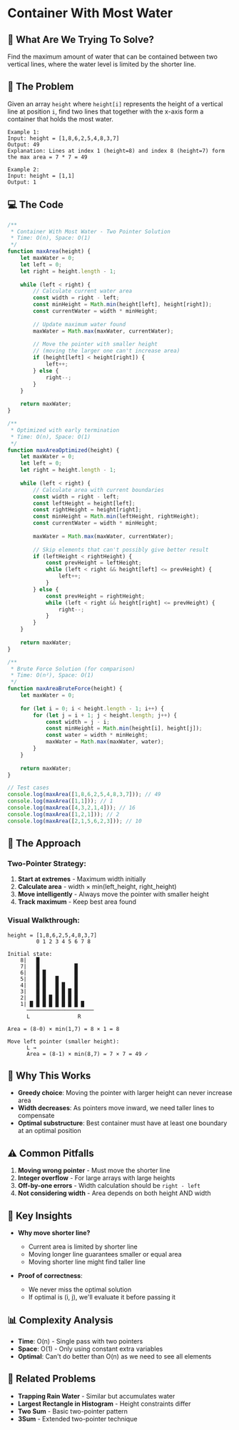 # Container With Most Water

## 🎯 What Are We Trying To Solve?

Find the maximum amount of water that can be contained between two vertical lines, where the water level is limited by the shorter line.

## 📝 The Problem

Given an array `height` where `height[i]` represents the height of a vertical line at position `i`, find two lines that together with the x-axis form a container that holds the most water.

```
Example 1:
Input: height = [1,8,6,2,5,4,8,3,7]
Output: 49
Explanation: Lines at index 1 (height=8) and index 8 (height=7) form the max area = 7 * 7 = 49

Example 2:
Input: height = [1,1]
Output: 1
```

## 💻 The Code

```javascript
/**
 * Container With Most Water - Two Pointer Solution
 * Time: O(n), Space: O(1)
 */
function maxArea(height) {
    let maxWater = 0;
    let left = 0;
    let right = height.length - 1;
    
    while (left < right) {
        // Calculate current water area
        const width = right - left;
        const minHeight = Math.min(height[left], height[right]);
        const currentWater = width * minHeight;
        
        // Update maximum water found
        maxWater = Math.max(maxWater, currentWater);
        
        // Move the pointer with smaller height
        // (moving the larger one can't increase area)
        if (height[left] < height[right]) {
            left++;
        } else {
            right--;
        }
    }
    
    return maxWater;
}

/**
 * Optimized with early termination
 * Time: O(n), Space: O(1)
 */
function maxAreaOptimized(height) {
    let maxWater = 0;
    let left = 0;
    let right = height.length - 1;
    
    while (left < right) {
        // Calculate area with current boundaries
        const width = right - left;
        const leftHeight = height[left];
        const rightHeight = height[right];
        const minHeight = Math.min(leftHeight, rightHeight);
        const currentWater = width * minHeight;
        
        maxWater = Math.max(maxWater, currentWater);
        
        // Skip elements that can't possibly give better result
        if (leftHeight < rightHeight) {
            const prevHeight = leftHeight;
            while (left < right && height[left] <= prevHeight) {
                left++;
            }
        } else {
            const prevHeight = rightHeight;
            while (left < right && height[right] <= prevHeight) {
                right--;
            }
        }
    }
    
    return maxWater;
}

/**
 * Brute Force Solution (for comparison)
 * Time: O(n²), Space: O(1)
 */
function maxAreaBruteForce(height) {
    let maxWater = 0;
    
    for (let i = 0; i < height.length - 1; i++) {
        for (let j = i + 1; j < height.length; j++) {
            const width = j - i;
            const minHeight = Math.min(height[i], height[j]);
            const water = width * minHeight;
            maxWater = Math.max(maxWater, water);
        }
    }
    
    return maxWater;
}

// Test cases
console.log(maxArea([1,8,6,2,5,4,8,3,7])); // 49
console.log(maxArea([1,1])); // 1
console.log(maxArea([4,3,2,1,4])); // 16
console.log(maxArea([1,2,1])); // 2
console.log(maxArea([2,1,5,6,2,3])); // 10
```

## 🎨 The Approach

### Two-Pointer Strategy:
1. **Start at extremes** - Maximum width initially
2. **Calculate area** - width × min(left_height, right_height)
3. **Move intelligently** - Always move the pointer with smaller height
4. **Track maximum** - Keep best area found

### Visual Walkthrough:
```
height = [1,8,6,2,5,4,8,3,7]
         0 1 2 3 4 5 6 7 8

Initial state:
    8|   █
    7|   █           █
    6|   █ █         █
    5|   █ █   █     █
    4|   █ █   █ █   █
    3|   █ █   █ █ █ █
    2|   █ █ █ █ █ █ █
    1| █ █ █ █ █ █ █ █ █
      ─────────────────────
      L               R
      
Area = (8-0) × min(1,7) = 8 × 1 = 8

Move left pointer (smaller height):
      L → 
      Area = (8-1) × min(8,7) = 7 × 7 = 49 ✓
```

## 🤔 Why This Works

- **Greedy choice**: Moving the pointer with larger height can never increase area
- **Width decreases**: As pointers move inward, we need taller lines to compensate
- **Optimal substructure**: Best container must have at least one boundary at an optimal position

## ⚠️ Common Pitfalls

1. **Moving wrong pointer** - Must move the shorter line
2. **Integer overflow** - For large arrays with large heights
3. **Off-by-one errors** - Width calculation should be `right - left`
4. **Not considering width** - Area depends on both height AND width

## 🎯 Key Insights

- **Why move shorter line?**
  - Current area is limited by shorter line
  - Moving longer line guarantees smaller or equal area
  - Moving shorter line might find taller line

- **Proof of correctness**:
  - We never miss the optimal solution
  - If optimal is (i, j), we'll evaluate it before passing it

## 📊 Complexity Analysis

- **Time**: O(n) - Single pass with two pointers
- **Space**: O(1) - Only using constant extra variables
- **Optimal**: Can't do better than O(n) as we need to see all elements

## 🔄 Related Problems

- **Trapping Rain Water** - Similar but accumulates water
- **Largest Rectangle in Histogram** - Height constraints differ
- **Two Sum** - Basic two-pointer pattern
- **3Sum** - Extended two-pointer technique
